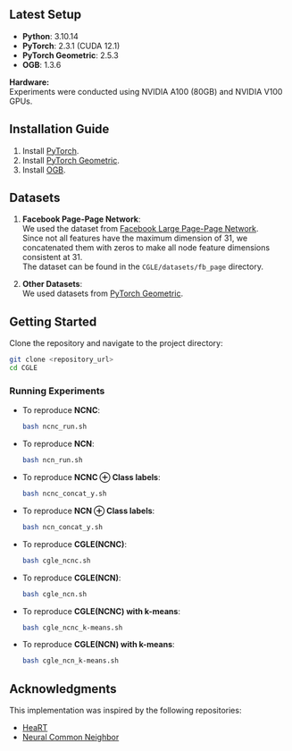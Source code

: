## Latest Setup

- **Python**: 3.10.14  
- **PyTorch**: 2.3.1 (CUDA 12.1)  
- **PyTorch Geometric**: 2.5.3  
- **OGB**: 1.3.6  

**Hardware:**  
Experiments were conducted using NVIDIA A100 (80GB) and NVIDIA V100 GPUs.

## Installation Guide

1. Install [PyTorch](https://pytorch.org/).
2. Install [PyTorch Geometric](https://pytorch-geometric.readthedocs.io/en/latest/notes/installation.html).
3. Install [OGB](https://ogb.stanford.edu/docs/home/).

## Datasets

1. **Facebook Page-Page Network**:  
   We used the dataset from [Facebook Large Page-Page Network](https://snap.stanford.edu/data/facebook-large-page-page-network.html).  
   Since not all features have the maximum dimension of 31, we concatenated them with zeros to make all node feature dimensions consistent at 31.  
   The dataset can be found in the `CGLE/datasets/fb_page` directory.

2. **Other Datasets**:  
   We used datasets from [PyTorch Geometric](https://pytorch-geometric.readthedocs.io/en/2.6.0/modules/datasets.html).

## Getting Started

Clone the repository and navigate to the project directory:

```bash
git clone <repository_url>
cd CGLE
```

### Running Experiments

- To reproduce **NCNC**:
  ```bash
  bash ncnc_run.sh
  ```
- To reproduce **NCN**:
  ```bash
  bash ncn_run.sh
  ```

- To reproduce **NCNC ⊕ Class labels**:
  ```bash
  bash ncnc_concat_y.sh
  ```
- To reproduce **NCN ⊕ Class labels**:
  ```bash
  bash ncn_concat_y.sh
  ```

- To reproduce **CGLE(NCNC)**:
  ```bash
  bash cgle_ncnc.sh
  ```
- To reproduce **CGLE(NCN)**:
  ```bash
  bash cgle_ncn.sh
  ```

- To reproduce **CGLE(NCNC) with k-means**:
  ```bash
  bash cgle_ncnc_k-means.sh
  ```
- To reproduce **CGLE(NCN) with k-means**:
  ```bash
  bash cgle_ncn_k-means.sh
  ```

## Acknowledgments

This implementation was inspired by the following repositories:
- [HeaRT](https://github.com/Juanhui28/HeaRT.git)
- [Neural Common Neighbor](https://github.com/GraphPKU/NeuralCommonNeighbor.git)

